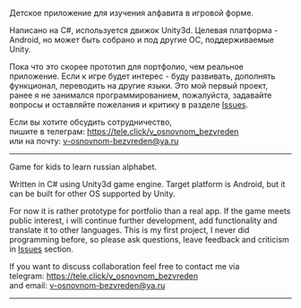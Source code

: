 Детское приложение для изучения алфавита в игровой форме.

Написано на С#, используется движок Unity3d.
Целевая платформа - Android, но может быть собрано и под другие ОС, поддерживаемые Unity.

Пока что это скорее прототип для портфолио, чем реальное приложение. Если к игре будет интерес - буду развивать, дополнять функционал, переводить на другие языки.
Это мой первый проект, ранее я не занимался программированием, пожалуйста, задавайте вопросы и оставляйте пожелания и критику в разделе [Issues](https://github.com/v-osnovnom-bezvreden/kozlik/issues).

Если вы хотите обсудить сотрудничество,  
пишите в телеграм: https://tele.click/v_osnovnom_bezvreden  
или на почту: v-osnovnom-bezvreden@ya.ru

---
Game for kids to learn russian alphabet.

Written in C# using Unity3d game engine.
Target platform is Android, but it can be built for other OS supported by Unity.

For now it is rather prototype for portfolio than a real app. If the game meets public interest, i will continue further development, add functionality and translate it to other languages.
This is my first project, I never did programming before, so please ask questions, leave feedback and criticism in [Issues](https://github.com/v-osnovnom-bezvreden/kozlik/issues) section.

If you want to discuss collaboration feel free to contact me via  
telegram: https://tele.click/v_osnovnom_bezvreden  
and email: v-osnovnom-bezvreden@ya.ru

---
